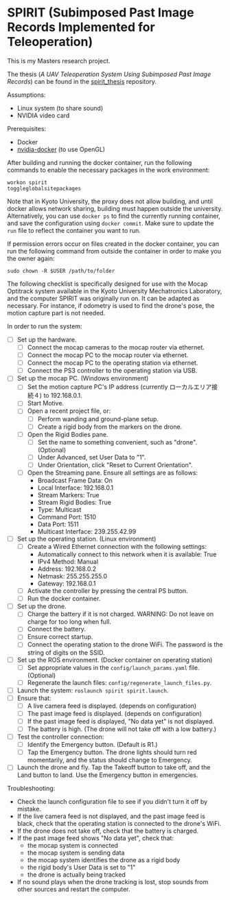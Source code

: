 # SPIRIT (Subimposed Past Image Records Implemented for Teleoperation)

This is my Masters research project.

The thesis (*A UAV Teleoperation System Using Subimposed Past Image Records*) can be found in the [spirit_thesis](https://github.com/masasin/spirit_thesis) repository.

Assumptions:

* Linux system (to share sound)
* NVIDIA video card

Prerequisites:
* Docker
* [nvidia-docker](https://github.com/NVIDIA/nvidia-docker) (to use OpenGL)

After building and running the docker container, run the following commands to enable the necessary packages in the work environment:

    workon spirit
    toggleglobalsitepackages

Note that in Kyoto University, the proxy does not allow building, and until docker allows network sharing, building must happen outside the university.
Alternatively, you can use `docker ps` to find the currently running container, and save the configuration using `docker commit`.
Make sure to update the `run` file to reflect the container you want to run.

If permission errors occur on files created in the docker container, you can run the following command from outside the container in order to make you the owner again:

    sudo chown -R $USER /path/to/folder

The following checklist is specifically designed for use with the Mocap Optitrack system available in the Kyoto University Mechatronics Laboratory, and the computer SPIRIT was originally run on.
It can be adapted as necessary.
For instance, if odometry is used to find the drone's pose, the motion capture part is not needed.

In order to run the system:

* [ ] Set up the hardware.
  * [ ] Connect the mocap cameras to the mocap router via ethernet.
  * [ ] Connect the mocap PC to the mocap router via ethernet.
  * [ ] Connect the mocap PC to the operating station via ethernet.
  * [ ] Connect the PS3 controller to the operating station via USB.
* [ ] Set up the mocap PC. (Windows environment)
  * [ ] Set the motion capture PC's IP address (currently ローカルエリア接続４) to 192.168.0.1.
  * [ ] Start Motive.
  * [ ] Open a recent project file, or:
    * [ ] Perform wanding and ground-plane setup.
    * [ ] Create a rigid body from the markers on the drone.
  * [ ] Open the Rigid Bodies pane.
    * [ ] Set the name to something convenient, such as "drone". (Optional)
    * [ ] Under Advanced, set User Data to "1".
    * [ ] Under Orientation, click "Reset to Current Orientation".
  * [ ] Open the Streaming pane. Ensure all settings are as follows:
    * Broadcast Frame Data: On
    * Local Interface: 192.168.0.1
    * Stream Markers: True
    * Stream Rigid Bodies: True
    * Type: Multicast
    * Command Port: 1510
    * Data Port: 1511
    * Multicast Interface: 239.255.42.99
* [ ] Set up the operating station. (Linux environment)
  * [ ] Create a Wired Ethernet connection with the following settings:
    * Automatically connect to this network when it is available: True
    * IPv4 Method: Manual
    * Address: 192.168.0.2
    * Netmask: 255.255.255.0
    * Gateway: 192.168.0.1
  * [ ] Activate the controller by pressing the central PS button.
  * [ ] Run the docker container.
* [ ] Set up the drone.
    * [ ] Charge the battery if it is not charged. WARNING: Do not leave on charge for too long when full.
    * [ ] Connect the battery. 
    * [ ] Ensure correct startup.
    * [ ] Connect the operating station to the drone WiFi. The password is the string of digits on the SSID.
* [ ] Set up the ROS environment. (Docker container on operating station)
  * [ ] Set appropriate values in the `config/launch_params.yaml` file. (Optional)
  * [ ] Regenerate the launch files: `config/regenerate_launch_files.py`.
* [ ] Launch the system: `roslaunch spirit spirit.launch`.
* [ ] Ensure that:
  * [ ] A live camera feed is displayed. (depends on configuration)
  * [ ] The past image feed is displayed. (depends on configuration)
  * [ ] If the past image feed is displayed, "No data yet" is not displayed.
  * [ ] The battery is high. (The drone will not take off with a low battery.)
* [ ] Test the controller connection:
  * [ ] Identify the Emergency button. (Default is R1.)
  * [ ] Tap the Emergency button. The drone lights should turn red momentarily, and the status should change to Emergency.
* [ ] Launch the drone and fly. Tap the Takeoff button to take off, and the Land button to land. Use the Emergency button in emergencies. 

Troubleshooting:
  * Check the launch configuration file to see if you didn't turn it off by mistake.
  * If the live camera feed is not displayed, and the past image feed is black, check that the operating station is connected to the drone's WiFi.
  * If the drone does not take off, check that the battery is charged.
  * If the past image feed shows "No data yet", check that:
    * the mocap system is connected
    * the mocap system is sending data
    * the mocap system identifies the drone as a rigid body
    * the rigid body's User Data is set to "1"
    * the drone is actually being tracked
  * If no sound plays when the drone tracking is lost, stop sounds from other sources and restart the computer.
